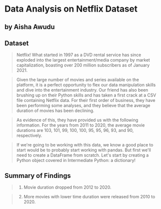 # Data Analysis on Netflix Dataset 

## by Aisha Awudu


## Dataset

> Netflix! What started in 1997 as a DVD rental service has since exploded into the largest entertainment/media company by market capitalization, boasting over 200 million subscribers as of January 2021.

> Given the large number of movies and series available on the platform, it is a perfect opportunity to flex our data manipulation skills and dive into the entertainment industry. Our friend has also been brushing up on their Python skills and has taken a first crack at a CSV file containing Netflix data. For their first order of business, they have been performing some analyses, and they believe that the average duration of movies has been declining.

> As evidence of this, they have provided us with the following information. For the years from 2011 to 2020, the average movie durations are 103, 101, 99, 100, 100, 95, 95, 96, 93, and 90, respectively.

> If we're going to be working with this data, we know a good place to start would be to probably start working with pandas. But first we'll need to create a DataFrame from scratch. Let's start by creating a Python object covered in Intermediate Python: a dictionary!

## Summary of Findings

> 1. Movie duration dropped from 2012 to 2020.

> 2. More movies with lower time duration were released from 2010 to 2020.
